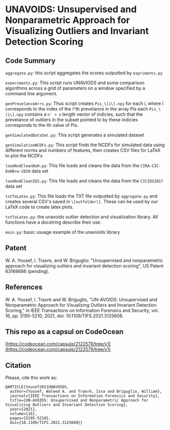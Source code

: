 # UNAVOIDS: Unsupervised and Nonparametric Approach for Visualizing Outliers and Invariant Detection Scoring #

## Code Summary ##
`aggregate.py`: this script aggregates the scores outputted by `expriments.py`

`experiments.py`: This script runs UNAVIODS and some comparison algorithms across a grid of parameters on a window specified by a command line argument.

`genPrevelanceArrs.py`: Thus script creates `Pis_\[i\].npy` for each i, where i corresponds to the index of the i^th prevelance in the array Pis each `Pis_\[i\].npy` contains a `n' < n` length vector of indicies, such that the prevelance of outliers in the subset pointed to by these indicies corresponds to the ith value of Pis.

`genSimulatedDataSet.py`: This script generates a simulated dataset

`genSimulationNCDFs.py`: This script finds the NCDFs for simulated data using different norms and numbers of features, then creates CSV files for LaTeX to plot the NCDFs

`loadAndCleanDoH.py`: This file loads and cleans the data from the `CIRA-CIC-DoHBrw-2020` data set

`loadAndCleanIDS.py`: This file loads and cleans the data from the `CICIDS2017` data set

`txtToLatex.py`: This file loads the TXT file outputted by `aggregate.py` and creates several CSV's saved in `\[outfolder\]`. These can be used by our LaTeX code to create latex plots.

`txtToLatex.py`: the unavoids outlier detection and visualization library. All functions have a docstring describe their use.

`main.py`: basic usuage example of the unavioids library

## Patent ##
W. A. Yousef, I. Traore, and W. Briguglio: "Unsupervised and nonparametric
approach for visualizing outliers and invariant detection scoring", US Patent
63168686 (pending).

## References ##
W. A. Yousef, I. Traoré and W. Briguglio, "UN-AVOIDS: Unsupervised and Nonparametric Approach for Visualizing Outliers and Invariant Detection Scoring," in IEEE Transactions on Information Forensics and Security, vol. 16, pp. 5195-5210, 2021, doi: 10.1109/TIFS.2021.3125608.

## This repo as a capsul on CodeOcean ##
[https://codeocean.com/capsule/2122579/tree/v1](https://codeocean.com/capsule/2122579/tree/v1)

## Citation ##
Please, cite this work as:

```
@ARTICLE{Yousef2021UNAVOIDS,
  author={Yousef, Waleed A. and Traoré, Issa and Briguglio, William},
  journal={IEEE Transactions on Information Forensics and Security}, 
  title={UN-AVOIDS: Unsupervised and Nonparametric Approach for Visualizing Outliers and Invariant Detection Scoring}, 
  year={2021},
  volume={16},
  pages={5195-5210},
  doi={10.1109/TIFS.2021.3125608}}
```
